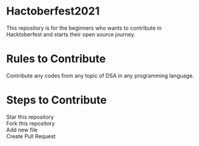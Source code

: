 # Hactoberfest2021
This repository is for the beginners who wants to contribute in Hacktoberfest and starts their open source journey.

# Rules to Contribute
Contribute any codes from any topic of DSA in any programming language.

# Steps to Contribute
Star this repository <br>
Fork this repository <br>
Add new file <br>
Create Pull Request
